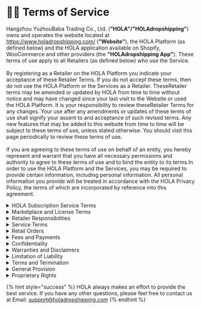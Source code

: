 # 👨🏫 Terms of Service

Hangzhou YuzhouBaba Trading Co., Ltd. (**"HOLA"/"HOLAdropshipping"**) owns and operates the website located at https://www.holadropshipping.com/ (**"Website"**), the HOLA Platform (as defined below) and the HOLA application available on Shopify, WooCommerce and other providers (the **"HOLAdropshipping App"**). These terms of use apply to all Retailers (as defined below) who use the Service.\
\
By registering as a Retailer on the HOLA Platform you indicate your acceptance of these Retailer Terms. If you do not accept these terms, then do not use the HOLA Platform or the Services as a Retailer. TheseRetailer terms may be amended or updated by HOLA from time to time without notice and may have changed since your last visit to the Website or used the HOLA Platform. It is your responsibility to review theseRetailer Terms for any changes. Your use after any amendments or updates of these terms of use shall signify your assent to and acceptance of such revised terms. Any new features that may be added to this website from time to time will be subject to these terms of use, unless stated otherwise. You should visit this page periodically to review these terms of use.\
\
If you are agreeing to these terms of use on behalf of an entity, you hereby represent and warrant that you have all necessary permissions and authority to agree to these terms of use and to bind the entity to its terms.In order to use the HOLA Platform and the Services, you may be required to provide certain information, including personal information. All personal information you provide will be treated in accordance with the HOLA Privacy Policy, the terms of which are incorporated by reference into this agreement.

<details>

<summary>HOLA Subscription Service Terms</summary>

**Definition:** For the purposes of this Agreement, in addition to the capitalized terms defined elsewhere in this Agreement, the following terms shall have the following meanings:\
\
**"Agreement"** means the Sign-Up Form and these Retailer Terms (as updated from time to time);\
‍\
**"Dropshipped"** and **"Dropshipping"** means sending Products directly from Supplier to an End Customer on behalf of a Retailer;\
\
**"End Customer"** means an end customer of a Retailer to whom any Products are to be Dropshipped;\
\
**"Listing Price"** means the price that Supplier lists against the Products as being the price that the Supplier shall charge Retailers for selling such products, exclusive of transaction fees, taxes and shipping costs.\
\
**"MSRP"** means the minimum suggested retail price, being the price that Supplier may recommend to Retailers as the sale price for Products to End Customers.\
\
**"Sign-Up Form"** means the online sign-up or registration form completed by Retailer and which refers to these terms, and which may set out certain commercial terms such as the term, fees and features of the Service to be delivered to Retailer;\
\
**"Personal Data"** means any information or data that alone or together with any other information relates to an identified or identifiable natural person ("data subject"), or data considered to be personal data under Privacy Laws. An identifiable natural person is one who can be identified, directly or indirectly, in particular by reference to an identifier such as a name, an identification number, location data, an online identifier or to one or more factors specific to the physical, physiological, genetic, mental, economic, cultural or social identity of that natural person.\
\
**"Privacy Laws"** means any law, statute, directive, or regulation, including any and all legislative and/or regulatory amendments or successors thereto, regarding privacy, data protection, information security obligations and/or the processing of Personal Data (including without limitation the General Data Protection Regulation 2016/679 on the protection of natural persons with regard to the processing of personal data and on the free movement of such data as amended or superseded from time to time).\
\
**"Products"** means Supplier's products listed by Supplier through the Service, including without limitation those specified in the Sign Up Form (if any) and as may otherwise be updated by Supplier from time to time in accordance with the terms of this Agreement.\
\
**"Retailer"** means the entity registering as "Retailer" through the sign up form, where the entity wishes to receive Dropshipping services from Suppliers in accordance with these terms.\
\
**"Retailer Order"** means an order by a Retailer for Products from the Supplier submitted through the HOLA Platform.\
\
**"Services"** means the services offered by HOLA and subscribed for by Retailer under the Master Agreement;\
\
**"Shipping Price"** means the fee listed on the HOLA Platform by Supplier for Dropshipping any Products to End Customers;\
\
**"HOLA Platform"** means HOLA’s online, web-based marketplace platform and linked Shopify and WooCommerce application that allows Retailers to purchase products directly from suppliers who have subscribed to HOLA’s services, which products are to be dropshipped by such suppliers to the End Customer;\
\
**"Supplier"** means a supplier who has subscribed to the HOLA Platform, primarily for the purpose of using the HOLA Platform as a marketplace for retailer to list supplier products on their online store and having those products Dropshipped by that supplier to that Retailer’s End Customers.\
\
**"Supplier Profile"** means the Supplier’s profile on the HOLA Platform, which is available for Retailers to view and on which Suppliers may detail information regarding the Supplier, its location, its terms of supply, Processing Time, Shipping Time and such other information as HOLA may permit or require from time to time."Term" has the meaning given in Section 11.1;\
\
**"Total Fees"** means, in respect of a Retailer Order, the aggregate of the Listing Price for all Products ordered, the Shipping Price, and transaction fees that HOLA may impose and any applicable sales, value added or similar taxes; and\
\
**"User"** means an employee, contractor or agent of Supplier who is authorized by Supplier to use the Service, and who has been supplied a user account and password by Supplier (or by HOLA at Supplier’s request) for the Service. In this Agreement: (a) words denoting the singular include the plural and vice versa and words denoting any gender include all genders; (b) all usage of the word "including" or the phrase "e.g.," in this Agreement shall mean "including, without limitation," throughout thisAgreement; (c) all dollar amounts are expressed in United States dollars (USD) unless expressly provided otherwise on the Sign Up Form. Headings and the division of this Agreement into articles and sections are for convenience of reference only and shall not affect the interpretation hereof. If there is any conflict or inconsistency between the terms in the various parts of this Agreement, these Terms will take precedence.

</details>

<details>

<summary>Marketplace and License Terms</summary>

**HOLA Platform as a Marketplace.** The HOLA Platform is an online marketplace that enables suppliers (including the Supplier) to publish their products (including the Products)on the HOLA Platform for Retailers to view, list on the Retailer’s own online stores, and sell directly to End Customers on the basis of the products being Dropshipped by the supplier. As the provider of the HOLA Platform, HOLA does not purchase, sell, resell, provide, control, manage, offer, deliver, supply or Dropship any Products. If a Retailers orders a Product to be Dropshipped by Supplier, Retailer and Supplier are entering into a contract directly with each other. Additional terms required by a Supplier may be published by Supplier on the Supplier Profile through the HOLA Platform, or as otherwise communicated between Retailer and Supplier. HOLA is not and does not become a party to or other participant in any contractual relationship between Retailers and Suppliers. HOLA is not acting as an agent in any capacity for any Retailer nor for the Supplier.\
\
**Provision of Service.** Conditioned on the provisions in this Section 2 and the other terms and conditions of this Agreement, HOLA shall make the Service available to Retailer during theTerm for use in Retailer’s business on a non-exclusive, non- transferable basis.\
\
**Use Guidelines.** Retailer shall not:\
&#x20;    (i) license, sublicense, sell, resell, rent, lease, transfer, assign, distribute, time share or otherwise exploit or make the Service available to any third party;\
\
&#x20;    (ii) interfere with or disrupt the integrity or performance of the Service or the data contained therein;\
\
&#x20;    (iii) attempt to gain unauthorized access to the Service or its related systems or networks; or\
\
&#x20;    (iv) disclose any benchmarking or results of the Service to third parties without HOLA’s prior written consent.\
\
**Restrictions.** Retailer shall not (and shall not allow any third party to):\
&#x20;    (a) modify, translate, reverse engineer, decompile, disassemble, or create derivative works based on the Service;\
\
&#x20;    (b) circumvent any user limits or other timing or use restrictions that are built into the Service;\
\
&#x20;    (c) remove any proprietary notices, labels, or marks from the Service;\
\
&#x20;    (d) frame or mirror any content forming part of the Service; or\
\
&#x20;    (e) access the Service in order to\
&#x20;         (i) build a competitive product or service, or\
&#x20;         (ii) copy any ideas, features, functions or graphics of theService.\
\
**Service Changes by HOLA.** HOLA reserves the right to alter, suspend, or discontinue the Service or the HOLA Platform at any time and for any reason or no reason without any liability to Retailer. In such cases, HOLA will endeavor to give notice of such changes. TheService may also be unavailable from time to time due to maintenance or malfunction of computer or network equipment or other reasons. HOLA may periodically add or update the information and materials on the HOLA platform without notice.

</details>

<details>

<summary>Retailer Responsibilities</summary>

**The Pricing.** Retailer is free to determine the price that it charges for such Products to its End Customers, unless Minimum Advertised Pricing has been set by Supplier. Supplier shall only charge Retailer the aggregate of the Listing Price for all Products ordered, the Shipping Price and transaction fees that HOLA may impose and any applicable sales, value added or similar taxes.\
\
**Product Information provided by Suppliers.** When listing Products available through the HOLA Platform, Retailer may display any information or images listed by Suppliers in respect of such Products. However, HOLA make no warranty, representation, or covenant as to the accuracy, completeness or sufficiency of such information or whether such information is in compliance with any legal, statutory or regulatory requirements, and expressly disclaims any and all responsibility in respect of any information made available by Suppliers through the HOLA Platform.\
\
**Images.** Pictures, animations or videos (collectively, "Images") uploaded to the Service in respect of the Products must accurately reflect the quality and condition of the Products.HOLA reserves the right to require that Products have a minimum number of Images of a certain format, size and resolution. All Images must be original with no watermarks or text. Supplier shall use all reasonable endeavors to comply with HOLA’s policies onImages as communicated by HOLA to Supplier from time to time. Suppliers give HOLA and HOLA retailers the right to use such images for sales and marketing purposes.\
\
**Retailer Profile.** Retailer shall complete all the required fields on the Retailer Profile.Retailer is responsible for all content posted and activity that occurs under Retailer’s account.

</details>

<details>

<summary>Service Terms</summary>

**Provision of Service.** Conditioned on the terms and conditions of this Agreement and payment of the Fees, HOLA shall make the Service available to Retailer during the term of the Retailer’s subscription and provide basic support to Retailer in respect to Retailer’s permitted use of the Service. Retailer acknowledges and agrees that the Service may be unavailable at times during the Term because of:\
&#x20;    (a) planned downtime; or\
\
&#x20;    (b) any unavailability caused by circumstances beyond HOLA's reasonable control, including without limitation, acts of God, acts of government, flood, fire, earthquakes, civil unrest, acts of terror, strikes or other labour problems, computer, telecommunications, Internet service provider or hosting facility failures or delays involving hardware, software or power systems not within HOLA’s possession or reasonable control, and denial of service attacks.\
\
**Retailer Responsibilities.** Retailer is responsible for all activities that occur in User accounts and for Users’ compliance with this Agreement. Retailer agrees to use the Service solely for lawful purposes only. In this respect Retailer may not, without limitation:\
‍\
&#x20;   (i) use the Service to manage any illegal operations,\
\
&#x20;   (ii) use any type of spider, virus, worm, Trojan-horse, time bomb or any other codes or instructions that are designed to distort, delete, damage or disassemble the technology underlying the Service (including HOLA’s proprietary software and apps which may be available for download on the Website),\
\
&#x20;    (iii) use the Service to send any unsolicited commercial communication not permitted by applicable law;\
\
&#x20;    (iv) endanger any part of any system or Internet connection of HOLA or any third party through use of theService; or\
\
&#x20;    (v) infringe any applicable laws (including without limitation any Privacy Laws)when using the Service or in respect of information collected by Retailer through the use of the Service. Retailer agrees to comply with any and all Privacy Laws applicable to it use of the Service and its processing of Personal Data. In the event that Retailer processes anyPersonal Data of a data subject resident in the European Economic Area, the terms of HOLA’s Data Processing Addendum (as set out on the Website) shall apply.\
\
**Service Limitations.** The Service is not a back-up service and accordingly HOLA will not be responsible for any lost data due to server crashes or other events outside HOLA’s reasonable control.\
\
**Incremental Services.** From time to time, additional HOLA or third-party functionality(such functionality being deemed not to be part of the Service) may be made available by HOLA to Retailer and which additional functionality may be purchased by Retailer for additional fees in accordance with any additional terms and conditions specified by HOLA.

</details>

<details>

<summary>Retail Orders</summary>

**Contract between Retailer and Supplier.** Where Retailer submits a Retailer Order through the HOLA Platform for Products listed as available, Retailer and Supplier are entering into a legally binding agreement under which Supplier agrees to Dropship the Products to the specified End User at the Listed Price, plus applicable transaction fees, taxes and Shipping Fees. Such agreement shall incorporate the minimum terms set out below and such other lawful and non-conflicting terms as may be set out in Supplier’s Supplier Profile at the time of the Retailer Order. HOLA IS NOT PART OF, AND HAS NO RESPONSIBILITY OR LIABILITY IN RESPECT OF, ANY SUCH CONTRACT.\
\
**Return Policy.** Each Supplier’s return policy is set out in the applicable Supplier Profile. HOLA will work with Retailer in good faith in respect of enforcing such return policy. HOLA HAS NO CONTROL OVER THE ACTIONS OF SUPPLIERS AND ACCEPTS NO RESPONSIBILITY OR LIABILITY IN THE EVENT OF A BREACH BY SUPPLIER OF ITS OBLIGATIONS.\
\
**No marketing materials.** When shipping HOLA orders, each Supplier agrees that it will not include any marketing or promotional material such as coupons/gift certificates that encourage the End Customer to buy directly from Supplier’s website or otherwise seeks to divert business away from Retailer or HOLA. Each Supplier agrees that only the invoice provided by HOLA will be included in HOLA order packages. This invoice is made available to Supplier with every Retailer Order through the HOLA Platform. HOLA HAS NO CONTROL OVER THE ACTIONS OF SUPPLIERS AND ACCEPTS NO RESPONSIBILITY OR LIABILITY IN THE EVENT OF A BREACH BY SUPPLIER OFITS OBLIGATIONS.\
\
**Processing times.** Supplier must indicate its processing times as well as delivery times on the Supplier Profile. "Processing time" is the number of business days to ship and provide tracking number. "Delivery times" is the estimated time it takes for the package to get to the customer after it is shipped. If the orders are processed late, Retailer may cancel the Retailer Order through the HOLA Platform and HOLA will process a refund from Supplier toRetailer. HOLA HAS NO CONTROL OVER THE ACTIONS OF SUPPLIERS AND ACCEPTS NO RESPONSIBILITY OR LIABILITY IN THE EVENT OF A BREACH BY SUPPLIER OF ITS OBLIGATIONS.\
\
**Retailer Order Total Fees Processing.** The Total Fees in respect of Retailers Order shall be processed in accordance with “Fees and Payment”Disclaimer of responsibility. HOLA DOES NOT PROCESS ANY RETAILER ORDERS, IT MERELY FACILITATES COMMUNICATION AND CONTRACT BETWEEN RETAILER AND SUPPLIERS. ACCORDINGLY, WHILE HOLA WITH RETAILER AND SUPPLIERS TO RESOLVE ANY ISSUES THAT MAY ARISE, HOLA EXPRESSLY DISCLAIMS ANY AND ALL RESPONSIBILITY FOR THE PROCESSING OF ANY RETAILER ORDER, INCLUDING WITHOUT LIMITATION THE DELIVERY OF ANY RETAILER ORDER, THE CONTENT OF ANY RETAILER ORDER, ANY INCORRECT, LATE, DAMAGED, BROKEN, UNSAFE, UNLAWFUL DELIVERY, ANY FAILURE TO MAKE DELIVERY, AND DELIVERY TO A WRONG ADDRESS, OR ANY OTHER ACT, ERROR OR OMISSION IN RESPECT OF THE PROCESSING OF OR FAILURE TO PROCESS A RETAILER ORDER BY ANY SUPPLIER.

</details>

<details>

<summary>Fees and Payments</summary>

**Collection of Total Fees from Retailer.** Unless otherwise indicated, HOLA will collect theTotal Fees from a Retailer at the time that Retailer submits the Retailer Order. Retailer Orders shall not be processed unless and until such time as the Total Fees payment clears. In the event of delay in a clearing of payment (which may be outside of HOLA’s control), Retailer Orders may be delayed or subject to cancellation without further liability of HOLA. Failure of payment may result in not processing or cancellation of a Retailer Order without further notice to Retailer. It is Retailer’s responsibility to ensure that its payment details are complete and accurate and in good standing.\
\
**Fees.** In consideration for the receipt of the Service, Retailer shall pay HOLA the fees specified in the\
Sign-Up form, as may be varied by HOLA from time to time by no less than 30 days prior notice in writing to Retailer.\
\
**Invoicing and Payment.** Fees for the Service will be invoiced on a monthly basis unless otherwise specified in Sign Up Form. Unless otherwise stated in an invoice, charges are due on the invoice date and may be deducted automatically from the payment method provided by Retailer. Retailer is responsible for maintaining complete and accurate billing, payment and contact information with HOLA.\
\
**Overdue Payments.** Any payment not received from Retailer by the due date may accrue(except with respect to charges then under reasonable and good faith dispute), at HOLA’s discretion, late charges at the rate of 1.0% of the outstanding balance per month, or the maximum rate permitted by law, whichever is lower, from the date such payment was due until the date paid.\
\
**Taxes.** Unless otherwise stated, HOLA’s fees and Total Fees do not include any direct or indirect local, state, provincial, federal or foreign taxes, levies, duties or similar governmental assessments of any nature, including value-added, goods and services, harmonized, use or withholding taxes (collectively, "Taxes"). Retailer is responsible for paying all Taxes associated with the Service Fees and any Retailer Orders, excluding taxes based on HOLA's net income or property.\
\
**Audit Rights.** HOLA shall have the right to use the capabilities of the Service to confirm Retailer’s compliance with this Agreement, including without limitation the fees payable hereunder.\
\
**Suspension of Service.** If Retailer's account is overdue (except with respect to charges then under reasonable and good faith dispute), in addition to any of its other rights or remedies, HOLA reserves the right to suspend the Service provided to Retailer, without liability to Retailer, until such amounts are paid in full.

</details>

<details>

<summary>Confidentiality</summary>

**Definition of Confidential Information.** As used in this Agreement, "**Confidential Information**" means all confidential and proprietary information of a party (the "**Disclosing Party**") disclosed to the other party (the "**Receiving Party**"), whether orally or in writing, that is designated as confidential or that reasonably should be understood to be confidential given the nature of the information and the circumstances of disclosure, including the Service, business and marketing plans, technology and technical information, product designs, and business processes. Confidential Information shall not include any information that:\
\
&#x20;    (i) is or becomes generally known to the public without breach of any obligation owed to the Disclosing Party;\
\
&#x20;    (ii) was known to the Receiving Party prior to its disclosure by theDisclosing Party without breach of any obligation owed to the Disclosing Party;\
\
&#x20;    (iii) was independently developed by the Receiving Party without breach of any obligation owed to theDisclosing Party; or\
\
&#x20;    (iv) is received from a third party without breach of any obligation owed to the Disclosing Party.\
\
**Confidentiality.** The Receiving Party shall not disclose or use any Confidential Information of the Disclosing Party for any purpose outside the scope of this Agreement, except with theDisclosing Party's prior written permission.\
\
**Protection.** Each party agrees to protect the confidentiality of the Confidential Information of the other party in the same manner as it protects the confidentiality of its own proprietary and confidential information of like kind (but in no event using less than reasonable care).\
\
**Compelled Disclosure.** If the Receiving Party is compelled by law to disclose ConfidentialInformation of the Disclosing Party, it shall provide the Disclosing Party with prior notice of such compelled disclosure (to the extent legally permitted) and reasonable assistance, at theDisclosing Party's cost, if the Disclosing Party wishes to contest the disclosure.\
\
**Remedies.** If the Receiving Party discloses or uses (or threatens to disclose or use) anyConfidential Information of the Disclosing Party in breach of confidentiality protections contained in this Agreement, the Disclosing Party shall have the right, in addition to any other remedies available to it, to seek injunctive relief to enjoin such acts, it being specifically acknowledged by the parties that any other available remedies may be inadequate.\


[\
](https://www.holadropshipping.com/terms-of-service.html#collapse2\_59)

</details>

<details>

<summary>Warranties and Disclaimers</summary>

**General Warranties.** Each party represents and warrants that it has the legal power to enter into this Agreement.\
\
**General Service Warranties.** HOLA represents and warrants that during the Term (i) it will provide the Service in a manner consistent with general industry standards reasonably applicable to the provision thereof. For greater certainty, HOLA does not warrant that Retailer’s use of the Service will be error-free or uninterrupted. In the event of interruption, HOLA will on receipt of a valid request by Retailer provide the Retailer with a pro-rata credit for each complete day of interruption, which will be applied toward future billings.\
\
**Disclaimers.** The Service is provided by HOLA to Retailer on an ‘as is’ basis, and except as provided in Section 9.1 and 9.2 there are no warranties, representations or conditions, express or implied, written or oral, arising by statute, operation of law, course of dealing, usage of trade or otherwise, regarding the Service or in connection with this Agreement by HOLA(including its affiliates, licencors, vendors and subcontractors). HOLA (including its affiliates, licensors, vendors and subcontractors) disclaims any implied warranties or conditions of merchantable quality, satisfactory quality, merchantability, durability, fitness for a particular purpose and/or non-infringement. HOLA (including its affiliates, licensors, vendors and subcontractors) does not represent or warrant that the Service will meet any or all of Retailer’s particular requirements, that the Service will operate error-free or uninterrupted or that all errors or defects in the Service can be found or corrected.\
\
**Security.** Information sent or received over the Internet is generally unsecure and HOLA cannot and does not make any representation or warranty concerning security of any communication to or from the HOLA platform or any representation or warranty regarding the interception by third parties of personal or other information.

</details>

<details>

<summary>Limitation of Liability</summary>

**Limitation of Liability.** In no event shall HOLA’s aggregate liability arising out of or related to this agreement, whether in contract, tort (including negligence) or under any other theory of liability, exceed actual damages up to a maximum of $10,000.\
\
**Exclusion of Consequential and Related Damages.** In no event shall either party have any liability to the other party for any indirect, special, incidental, punitive, or consequential damages (including, without limitation, damage for loss of business, loss of revenues, loss of profits, business interruption, loss of data, lost savings or other similar pecuniary loss)however caused and, whether in contract, tort (including negligence) or under any other theory of liability, whether or not a party has been advised of the possibility of such damages.\
\
**Certain Damages Not Excluded.** Notwithstanding the foregoing provisions of this section10, no limitation of either party’s liability set forth in this agreement shall apply to (I)damages arising from a party’s breach of its confidentiality obligations, or (II) damages arising from infringement and/or misappropriation of a party’s intellectual property rights.

</details>

<details>

<summary>Terms and Termination</summary>

**Term of Agreement.** This Agreement shall commence as of the Effective Date and shall continue for the initial term indicated on the Sign-Up Form. On expiry of the Initial Term, this Agreement will automatically continue until terminated by either party on provision of not less than two (2) weeks written notice. The initial term and any continuation collectively constitute the “Term”.\
\
**Obligations on Termination or Expiration.** Notwithstanding any termination or expiration of this Agreement, Retailer shall settle any payment obligations incurred pursuant to Section 4.1. Each party will return or destroy at the election of the disclosing party, the Confidential Information of such disclosing party.\
\
**Surviving Provisions.** The following provisions shall survive any termination or expiration of this Agreement: Sections 1, 5-8, 9.2, 9.3 and 10.

</details>

<details>

<summary>General Provision</summary>

**Relationship of the Parties.** The parties are independent contractors. This Agreement does not create a partnership, franchise, joint venture, agency, fiduciary or employment relationship between the parties.\
\
**Third-Party Beneficiaries.** Every right, exemption from liability, release, defense, immunity and waiver of whatsoever nature applicable to HOLA under this Agreement shall also be available and shall extend to benefit and to protect HOLA’ affiliates and its and their officers, directors and employees and for such purposes HOLA is or shall be deemed to be acting as agent or trustee on behalf of and for the benefit of such companies and persons.\
\
**Notices.** All notices under this Agreement shall be in writing and shall be deemed to have been given upon: (i) personal delivery; (ii) the second business day after mailing; (iii) the second business day after sending by confirmed facsimile; or (iv) the second business day after sending by email. Notices to each party shall be addressed to such party’s signatory of this Agreement.\
\
**Waiver and Cumulative Remedies.** No failure or delay by either party in exercising any right under this Agreement shall constitute a waiver of that right. Other than as expressly stated in this Agreement, the remedies provided in this Agreement are in addition to, and not exclusive of, any other remedies of a party at law or in equity.\
\
**Severability.** If any provision of this Agreement is held by a court of competent jurisdiction to be contrary to law, the provision shall be modified by the court and interpreted so as best to accomplish the objectives of the original provision to the fullest extent permitted by law, and the remaining provisions of this Agreement shall remain in effect.\
\
**Force Majeure.** Except for obligations to pay any fees under this Agreement, neither party shall be deemed to be in breach of this Agreement for any failure or delay in performance caused by reasons beyond its reasonable control, including but not limited to acts of God, earthquakes, wars, terrorism, communication failures, strikes (other than strikes at such party’s facility or involving such party). If either party’s performance is prevented by a force majeure event for a period of more than thirty (30) calendar days, the other party may terminate this Agreement without further obligation or liability, subject to any payment amounts due and payable immediately prior to the commencement of such force majeure event.\
\
**Assignment.** Neither party may assign any of its rights or obligations under this Agreement, whether by operation of law or otherwise, without the prior written consent of the other party(not to be unreasonably withheld). Notwithstanding the foregoing, each party may assign thisAgreement in its entirety, without consent of the other party, in connection with a merger, acquisition, corporate reorganization, or sale of all or substantially all of its stock or assets.Any attempt by a party to assign its rights or obligations under this Agreement in breach of this section shall be void and of no effect. Subject to the foregoing, this Agreement shall bind and inure to the benefit of the parties, their respective successors and permitted assigns.\
\
**Governing Law.** This Agreement shall be governed by the laws of the Province of BritishColumbia, Canada, without regard to its conflict of law principles. No choice of laws rules of any jurisdiction shall apply to this Agreement. The application of the United Nations Convention on Contracts for the International Sale of Goods to this Agreement is expressly excluded. The parties confirm that it is their wish that this Agreement as well as all other documents relating to this Agreement, including notices, be drawn up in English only.\
\
**Venue; Waiver of Jury Trial.** The provincial and federal courts located in Vancouver, British Columbia, Canada, shall have exclusive jurisdiction to adjudicate any dispute arising out of or relating to this Agreement. Each party hereby consents to the exclusive jurisdiction of such courts. Each party also hereby waives any right to jury trial in connection with any action or litigation in any way arising out of or related to this Agreement.\
\
**Further Assurances.** Each party will from time to time and at all times do such further acts and execute and deliver such further documents as may be reasonably required in order to evidence, carry out and give full effect to the terms, conditions, intent and meaning of this Agreement.\
\
**Complete Understanding.** These Terms, the Sign-Up Form and any external documents referenced therein (including delivery timetables and deliverable requirements), constitutes the final, complete and exclusive agreement between the parties with respect to the subject matter hereof, and supersedes any prior or contemporaneous agreement, proposal or representation (whether written or oral) concerning its subject matter.\
\
Last Updated: 20 August, 2019

</details>

<details>

<summary>Proprietary Rights</summary>

**Reservation of Rights.** Subject to the limited rights expressly granted in this Agreement, HOLA reserves all rights, title and interest in and to the Service, including all related intellectual property rights. No rights are granted to Retailer in this Agreement other than as expressly set forth in this Agreement.\
‍\
**Retailer Data.** As between Retailer and HOLA, Retailer will own and retain ownership of content provided, stored and processed through the Service ("Retailer Data"). Retailer hereby grant HOLA a worldwide, royalty-free, and non-exclusive license during the Term to access Retailer Data in order to:\
\
&#x20;    (i) provide the Service, including storing, hosting and management of such content; and\
\
&#x20;    (ii) create Pattern Data (as defined in Section 7.4 below). Together Sections 7.2 (i) and (ii) constitute the "Content License").\
\
Retailer understand that HOLA, in performing the required technical steps to provide the Service, may\
&#x20;    (a) transmit or distribute Retailer Data over various public or private networks and in various media; and\
&#x20;    \
&#x20;    (b) make such changes to Retailer Data as are necessary to conform and adapt that Retailer Data to the technical requirements of connecting networks, devices, services or media.\
\
Retailer confirm and warrant to HOLA that Retailer have all the rights, power and authority necessary to grant the above Content License and that use of the Retailer Data in the manner contemplated will not breach the rights of any third party.\
\
**Content Responsibilities.** Retailer is responsible for any and all content provided hereunder and for compliance with this Agreement including obtaining all necessary licenses, permissions and consents to enable all material comprising Retailer Data to be made available to HOLA for HOLA to transmit, host and store. For greater certainty, Retailer shall:\
\
&#x20;    (i) have sole responsibility for the accuracy, quality, integrity, legality, reliability, and appropriateness of all Retailer Data;\
\
&#x20;    (ii) use commercially reasonable efforts to prevent unauthorized access to, or use of, the Service and notify HOLA promptly of any such unauthorized access or use; and\
\
&#x20;    (iii) comply with all applicable local, provincial, state, federal and foreign laws in using the Service.\
\
‍**Pattern Data.** "Pattern Data" means non-personally identifiable information, data and reports derived from or compiled through the Service, including but not limited to demographics data, aggregated statistics on user conversion, location data and trend data such as aggregated data and statistics which may indicate frequency and type of use of the Service, and popularity of the Service. For greater certainty, Pattern Data is data that does not identify a specific Retailer, its business contracts or its end users. As between HOLA and Retailer, all right and title to Pattern Data belongs to HOLA and accordingly HOLA is free to use Pattern Data for any purpose including the improvement of the Service.\
\
**Suggestions.** HOLA shall have a royalty-free, worldwide, transferable, sub licensable, irrevocable, perpetual, unrestricted license to use and/or incorporate into its products, services and business any suggestions, enhancement requests, recommendations or other feedback provided by Retailer relating to the operation of the Service.\
‍\
**Copyright and Trademark Information.** Except for Retailer Data, the HOLA platform, and the information and materials that it contains, are the property of HOLA and its licencors, and are protected from unauthorized copying and dissemination by copyright law, trademark law, international conventions and other intellectual property laws. All HOLA product names and logos are trademarks or registered trademarks. Nothing contained on the HOLA platform should be construed as granting, by implication, estoppel, or otherwise, any license or right to use the HOLA platform or any materials displayed on the HOLA platform, through the use of framing or otherwise, except:\
\
&#x20;    (a) as expressly permitted by these terms and conditions; or\
\
&#x20;    (b) with the prior written permission of HOLA. Retailer shall not attempt to override or circumvent any of the usage rules or restrictions on the Platform.

</details>



{% hint style="success" %}
HOLA always makes an effort to provide the best service. If you have any other questions, please feel free to contact us at Email: support@holadropshipping.com
{% endhint %}
